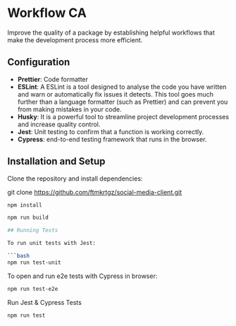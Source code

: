 # Workflow CA

Improve the quality of a package by establishing helpful workflows that make the development process more efficient.

## Configuration

- **Prettier**: Code formatter
- **ESLint**: A ESLint is a tool designed to analyse the code you have written and warn or automatically fix issues it detects. This tool goes much further than a language formatter (such as Prettier) and can prevent you from making mistakes in your code.
- **Husky**: It is a powerful tool to streamline project development processes and increase quality control.
- **Jest**: Unit testing to confirm that a function is working correctly.
- **Cypress**: end-to-end testing framework that runs in the browser.

## Installation and Setup

Clone the repository and install dependencies:

git clone https://github.com/ftmkrtgz/social-media-client.git

```bash
npm install
```

````bash
npm run build

## Running Tests

To run unit tests with Jest:

```bash
npm run test-unit
````

To open and run e2e tests with Cypress in browser:

```bash
npm run test-e2e

```

Run Jest & Cypress Tests

```bash
npm run test

```
